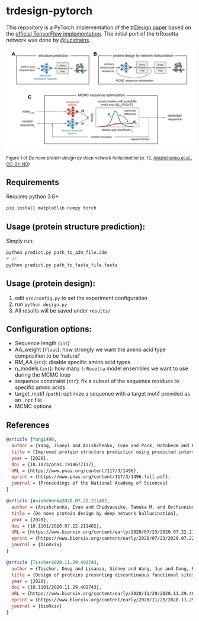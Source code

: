 # trdesign-pytorch

This repository is a PyTorch implementation of the [trDesign paper][1] based on the
[official TensorFlow implementation](https://github.com/gjoni/trDesign). The initial port of the trRosetta network was done by [@lucidrains](https://github.com/lucidrains).

![Figure 1: trDesign Architecture](assets/trDesign.jpg?raw=true "trDesign Architecture")

<small>Figure 1 of <em>De novo protein design by deep network hallucination</em> (p. 12, [Anishchenko et al.][1], [CC-BY-ND][cc-by-nd])</small>

[1]: https://www.biorxiv.org/content/10.1101/2020.07.22.211482v1.full.pdf
[cc-by-nd]: https://creativecommons.org/licenses/by-nc-nd/4.0/

## Requirements

Requires python 3.6+

```bash
pip install matplotlib numpy torch
```

## Usage (protein structure prediction):

Simply run:

```bash
python predict.py path_to_a3m_file.a3m
# or
python predict.py path_to_fasta_file.fasta
```

## Usage (protein design):

1. edit `src/config.py` to set the experiment configuration
2. run `python design.py`
3. All results will be saved under `results/`

## Configuration options:

- Sequence length (`int`)
- AA_weight (`float`): how strongly we want the amino acid type composition to be 'natural'
- RM_AA (`str`): disable specific amino acid types
- n_models (`int`): how many `trRosetta` model ensembles we want to use during the MCMC loop
- sequence constraint (`str`): fix a subset of the sequence residues to specific amino acids
- target_motif (`path`): optimize a sequence with a target motif provided as an `.npz` file
- MCMC options

## References

```bibtex
@article {Yang1496,
  author = {Yang, Jianyi and Anishchenko, Ivan and Park, Hahnbeom and Peng, Zhenling and Ovchinnikov, Sergey and Baker, David},
  title = {Improved protein structure prediction using predicted interresidue orientations},
  year = {2020},
  doi = {10.1073/pnas.1914677117},
  URL = {https://www.pnas.org/content/117/3/1496},
  eprint = {https://www.pnas.org/content/117/3/1496.full.pdf},
  journal = {Proceedings of the National Academy of Sciences}
}
```

```bibtex
@article {Anishchenko2020.07.22.211482,
  author = {Anishchenko, Ivan and Chidyausiku, Tamuka M. and Ovchinnikov, Sergey and Pellock, Samuel J. and Baker, David},
  title = {De novo protein design by deep network hallucination},
  year = {2020},
  doi = {10.1101/2020.07.22.211482},
  URL = {https://www.biorxiv.org/content/early/2020/07/23/2020.07.22.211482},
  eprint = {https://www.biorxiv.org/content/early/2020/07/23/2020.07.22.211482.full.pdf},
  journal = {bioRxiv}
}
```

```bibtex
@article {Tischer2020.11.29.402743,
  author = {Tischer, Doug and Lisanza, Sidney and Wang, Jue and Dong, Runze and Anishchenko, Ivan and Milles, Lukas F. and Ovchinnikov, Sergey and Baker, David},
  title = {Design of proteins presenting discontinuous functional sites using deep learning},
  year = {2020},
  doi = {10.1101/2020.11.29.402743},
  URL = {https://www.biorxiv.org/content/early/2020/11/29/2020.11.29.402743},
  eprint = {https://www.biorxiv.org/content/early/2020/11/29/2020.11.29.402743.full.pdf},
  journal = {bioRxiv}
}
```
